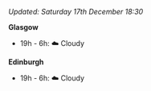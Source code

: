 *Updated: Saturday 17th December 18:30*

**Glasgow**

* 19h - 6h: :cloud: Cloudy

**Edinburgh**

* 19h - 6h: :cloud: Cloudy
